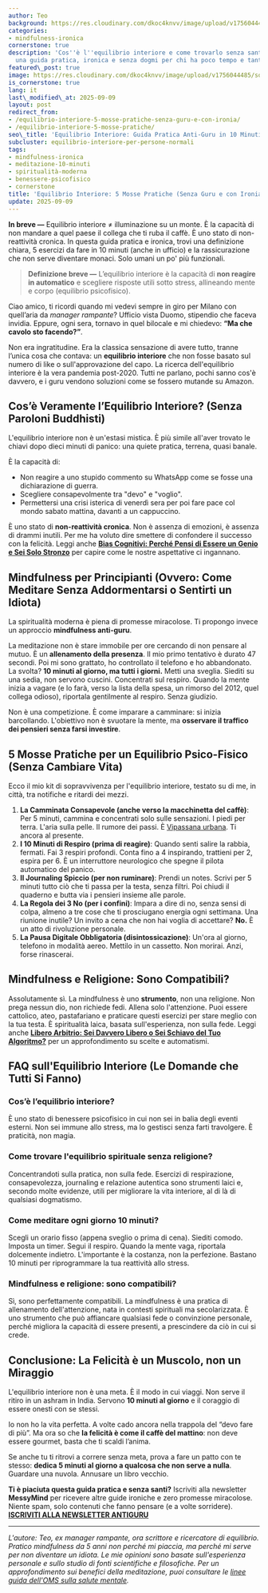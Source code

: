 ```yaml
---
author: Teo
background: https://res.cloudinary.com/dkoc4knvv/image/upload/v1756044484/social\_1600\_nrkirb.webp
categories:
- mindfulness-ironica
cornerstone: true
description: 'Cos''è l''equilibrio interiore e come trovarlo senza santini o slogan:
  una guida pratica, ironica e senza dogmi per chi ha poco tempo e tanto sarcasmo.'
featured\_post: true
image: https://res.cloudinary.com/dkoc4knvv/image/upload/v1756044485/social\_600\_hbnbdw.jpg
is_cornerstone: true
lang: it
last\_modified\_at: 2025-09-09
layout: post
redirect_from:
- /equilibrio-interiore-5-mosse-pratiche-senza-guru-e-con-ironia/
- /equilibrio-interiore-5-mosse-pratiche/
seo\_title: 'Equilibrio Interiore: Guida Pratica Anti-Guru in 10 Minuti'
subcluster: equilibrio-interiore-per-persone-normali
tags:
- mindfulness-ironica
- meditazione-10-minuti
- spiritualità-moderna
- benessere-psicofisico
- cornerstone
title: 'Equilibrio Interiore: 5 Mosse Pratiche (Senza Guru e con Ironia)'
update: 2025-09-09
---
```

**In breve —** Equilibrio interiore ≠ illuminazione su un monte. È la capacità di non mandare a quel paese il collega che ti ruba il caffè. È uno stato di non-reattività cronica. In questa guida pratica e ironica, trovi una definizione chiara, 5 esercizi da fare in 10 minuti (anche in ufficio) e la rassicurazione che non serve diventare monaci. Solo umani un po' più funzionali.

> **Definizione breve —** L’equilibrio interiore è la capacità di **non reagire in automatico** e scegliere risposte utili sotto stress, allineando mente e corpo (equilibrio psicofisico).

Ciao amico, ti ricordi quando mi vedevi sempre in giro per Milano con quell’aria da *manager rampante*? Ufficio vista Duomo, stipendio che faceva invidia. Eppure, ogni sera, tornavo in quel bilocale e mi chiedevo: **“Ma che cavolo sto facendo?”**.

Non era ingratitudine. Era la classica sensazione di avere tutto, tranne l’unica cosa che contava: un **equilibrio interiore** che non fosse basato sul numero di like o sull'approvazione del capo. La ricerca dell'equilibrio interiore è la vera pandemia post-2020. Tutti ne parlano, pochi sanno cos'è davvero, e i guru vendono soluzioni come se fossero mutande su Amazon.

## Cos’è Veramente l’Equilibrio Interiore? (Senza Paroloni Buddhisti)

L'equilibrio interiore non è un'estasi mistica. È più simile all'aver trovato le chiavi dopo dieci minuti di panico: una quiete pratica, terrena, quasi banale.

È la capacità di:

* Non reagire a uno stupido commento su WhatsApp come se fosse una dichiarazione di guerra.
* Scegliere consapevolmente tra "devo" e "voglio".
* Permettersi una crisi isterica di venerdì sera per poi fare pace col mondo sabato mattina, davanti a un cappuccino.

È uno stato di **non-reattività cronica**. Non è assenza di emozioni, è assenza di drammi inutili. Per me ha voluto dire smettere di confondere il successo con la felicità. Leggi anche **[Bias Cognitivi: Perché Pensi di Essere un Genio e Sei Solo Stronzo](/bias-cognitivi)** per capire come le nostre aspettative ci ingannano.

## Mindfulness per Principianti (Ovvero: Come Meditare Senza Addormentarsi o Sentirti un Idiota)

La spiritualità moderna è piena di promesse miracolose. Ti propongo invece un approccio **mindfulness anti-guru**.

La meditazione non è stare immobile per ore cercando di non pensare al mutuo. È un **allenamento della presenza**. Il mio primo tentativo è durato 47 secondi. Poi mi sono grattato, ho controllato il telefono e ho abbandonato. La svolta? **10 minuti al giorno, ma tutti i giorni.** Metti una sveglia. Siediti su una sedia, non servono cuscini. Concentrati sul respiro. Quando la mente inizia a vagare (e lo farà, verso la lista della spesa, un rimorso del 2012, quel collega odioso), riportala gentilmente al respiro. Senza giudizio.

Non è una competizione. È come imparare a camminare: si inizia barcollando. L'obiettivo non è svuotare la mente, ma **osservare il traffico dei pensieri senza farsi investire**.

## 5 Mosse Pratiche per un Equilibrio Psico-Fisico (Senza Cambiare Vita)

Ecco il mio kit di sopravvivenza per l'equilibrio interiore, testato su di me, in città, tra notifiche e ritardi dei mezzi.

1. **La Camminata Consapevole (anche verso la macchinetta del caffè)**: Per 5 minuti, cammina e concentrati solo sulle sensazioni. I piedi per terra. L'aria sulla pelle. Il rumore dei passi. È [Vipassana urbana](/vipassana-urbana/). Ti ancora al presente.
2. **I 10 Minuti di Respiro (prima di reagire)**: Quando senti salire la rabbia, fermati. Fai 3 respiri profondi. Conta fino a 4 inspirando, trattieni per 2, espira per 6. È un interruttore neurologico che spegne il pilota automatico del panico.
3. **Il Journaling Spiccio (per non ruminare)**: Prendi un notes. Scrivi per 5 minuti tutto ciò che ti passa per la testa, senza filtri. Poi chiudi il quaderno e butta via i pensieri insieme alle parole.
4. **La Regola dei 3 No (per i confini)**: Impara a dire di no, senza sensi di colpa, almeno a tre cose che ti prosciugano energia ogni settimana. Una riunione inutile? Un invito a cena che non hai voglia di accettare? **No.** È un atto di rivoluzione personale.
5. **La Pausa Digitale Obbligatoria (disintossicazione)**: Un'ora al giorno, telefono in modalità aereo. Mettilo in un cassetto. Non morirai. Anzi, forse rinascerai.

## Mindfulness e Religione: Sono Compatibili?

Assolutamente sì. La mindfulness è uno **strumento**, non una religione. Non prega nessun dio, non richiede fedi. Allena solo l'attenzione. Puoi essere cattolico, ateo, pastafariano e praticare questi esercizi per stare meglio con la tua testa. È spiritualità laica, basata sull'esperienza, non sulla fede. Leggi anche **[Libero Arbitrio: Sei Davvero Libero o Sei Schiavo del Tuo Algoritmo?](/libero-arbitrio-determinismo)** per un approfondimento su scelte e automatismi.

## FAQ sull'Equilibrio Interiore (Le Domande che Tutti Si Fanno)

### Cos’è l’equilibrio interiore?

È uno stato di benessere psicofisico in cui non sei in balia degli eventi esterni. Non sei immune allo stress, ma lo gestisci senza farti travolgere. È praticità, non magia.

### Come trovare l'equilibrio spirituale senza religione?

Concentrandoti sulla pratica, non sulla fede. Esercizi di respirazione, consapevolezza, journaling e relazione autentica sono strumenti laici e, secondo molte evidenze, utili per migliorare la vita interiore, al di là di qualsiasi dogmatismo.

### Come meditare ogni giorno 10 minuti?

Scegli un orario fisso (appena sveglio o prima di cena). Siediti comodo. Imposta un timer. Segui il respiro. Quando la mente vaga, riportala dolcemente indietro. L'importante è la costanza, non la perfezione. Bastano 10 minuti per riprogrammare la tua reattività allo stress.

### Mindfulness e religione: sono compatibili?

Sì, sono perfettamente compatibili. La mindfulness è una pratica di allenamento dell'attenzione, nata in contesti spirituali ma secolarizzata. È uno strumento che può affiancare qualsiasi fede o convinzione personale, perché migliora la capacità di essere presenti, a prescindere da ciò in cui si crede.

## Conclusione: La Felicità è un Muscolo, non un Miraggio

L'equilibrio interiore non è una meta. È il modo in cui viaggi.
Non serve il ritiro in un ashram in India. Servono **10 minuti al giorno** e il coraggio di essere onesti con se stessi.

Io non ho la vita perfetta. A volte cado ancora nella trappola del “devo fare di più”. Ma ora so che **la felicità è come il caffè del mattino**: non deve essere gourmet, basta che ti scaldi l’anima.

Se anche tu ti ritrovi a correre senza meta, prova a fare un patto con te stesso: **dedica 5 minuti al giorno a qualcosa che non serve a nulla**. Guardare una nuvola. Annusare un libro vecchio.

**Ti è piaciuta questa guida pratica e senza santi?**
Iscriviti alla newsletter **MessyMind** per ricevere altre guide ironiche e zero promesse miracolose. Niente spam, solo contenuti che fanno pensare (e a volte sorridere).
[**ISCRIVITI ALLA NEWSLETTER ANTIGURU**](https://www.messymind.blog/newsletter)

---

*L'autore: Teo, ex manager rampante, ora scrittore e ricercatore di equilibrio. Pratico mindfulness da 5 anni non perché mi piaccia, ma perché mi serve per non diventare un idiota. Le mie opinioni sono basate sull'esperienza personale e sullo studio di fonti scientifiche e filosofiche. Per un approfondimento sui benefici della meditazione, puoi consultare le [linee guida dell'OMS sulla salute mentale](https://www.who.int/news-room/fact-sheets/detail/mental-health-strengthening-our-response).*

<!-- FAQPage JSON-LD -->

<script type="application/ld+json">
{
  "@context": "https://schema.org",
  "@type": "FAQPage",
  "mainEntity": [
    {
      "@type": "Question",
      "name": "Cos\u00e8 l\u2019equilibrio interiore?",
      "acceptedAnswer": {
        "@type": "Answer",
        "text": "L\u2019equilibrio interiore \u00e8 uno stato di benessere psicofisico in cui non sei in balia degli eventi esterni. Non sei immune allo stress, ma lo gestisci senza farti travolgere. \u00c8 praticit\u00e0, non magia."
      }
    },
    {
      "@type": "Question",
      "name": "Come trovare l'equilibrio spirituale senza religione?",
      "acceptedAnswer": {
        "@type": "Answer",
        "text": "Concentrandoti sulla pratica, non sulla fede. Esercizi di respirazione, consapevolezza, journaling e relazione autentica sono strumenti laici utili per migliorare la vita interiore, al di l\u00e0 di qualsiasi dogmatismo."
      }
    },
    {
      "@type": "Question",
      "name": "Come meditare ogni giorno 10 minuti?",
      "acceptedAnswer": {
        "@type": "Answer",
        "text": "Scegli un orario fisso, siediti comodo, imposta un timer e segui il respiro. Quando la mente vaga, riportala dolcemente indietro. Conta la costanza, non la perfezione."
      }
    },
    {
      "@type": "Question",
      "name": "Mindfulness e religione: sono compatibili?",
      "acceptedAnswer": {
        "@type": "Answer",
        "text": "S\u00ec. La mindfulness \u00e8 una pratica di allenamento dell\u2019attenzione secolarizzata, compatibile con qualsiasi fede o convinzione personale."
      }
    }
  ]
}
</script>

<!-- HowTo JSON-LD -->

<script type="application/ld+json">
{
  "@context": "https://schema.org",
  "@type": "HowTo",
  "name": "Equilibrio interiore in 10 minuti: 5 mosse anti-guru",
  "description": "Cinque esercizi brevi per allenare la non-reattivit\u00e0 e migliorare l\u2019equilibrio psicofisico in contesti urbani.",
  "totalTime": "PT10M",
  "step": [
    {
      "@type": "HowToStep",
      "name": "Camminata consapevole",
      "text": "Per 5 minuti concentra l\u2019attenzione su appoggio dei piedi, aria sulla pelle e rumore dei passi."
    },
    {
      "@type": "HowToStep",
      "name": "10 minuti di respiro",
      "text": "Quando senti salire la reattivit\u00e0: inspira 4, trattieni 2, espira 6; ripeti per alcuni cicli."
    },
    {
      "@type": "HowToStep",
      "name": "Journaling spiccio",
      "text": "Scrivi per 5 minuti pensieri senza filtri, poi chiudi il quaderno per interrompere la ruminazione."
    },
    {
      "@type": "HowToStep",
      "name": "Regola dei 3 No",
      "text": "D\u00ec no a tre impegni drenanti a settimana per proteggere i confini personali."
    },
    {
      "@type": "HowToStep",
      "name": "Pausa digitale",
      "text": "Un\u2019ora al giorno in modalit\u00e0 aereo: disintossica e recupera attenzione."
    }
  ]
}
</script>

